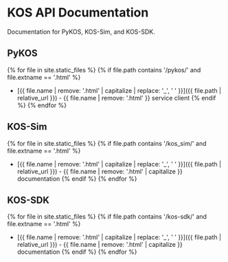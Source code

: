 # KOS API Documentation

Documentation for PyKOS, KOS-Sim, and KOS-SDK.

## PyKOS

{% for file in site.static_files %}
  {% if file.path contains '/pykos/' and file.extname == '.html' %}
* [{{ file.name | remove: '.html' | capitalize | replace: '_', ' ' }}]({{ file.path | relative_url }}) - {{ file.name | remove: '.html' }} service client
  {% endif %}
{% endfor %}

## KOS-Sim

{% for file in site.static_files %}
  {% if file.path contains '/kos_sim/' and file.extname == '.html' %}
* [{{ file.name | remove: '.html' | capitalize | replace: '_', ' ' }}]({{ file.path | relative_url }}) - {{ file.name | remove: '.html' | capitalize }} documentation
  {% endif %}
{% endfor %}

## KOS-SDK

{% for file in site.static_files %}
  {% if file.path contains '/kos-sdk/' and file.extname == '.html' %}
* [{{ file.name | remove: '.html' | capitalize | replace: '_', ' ' }}]({{ file.path | relative_url }}) - {{ file.name | remove: '.html' | capitalize }} documentation
  {% endif %}
{% endfor %}